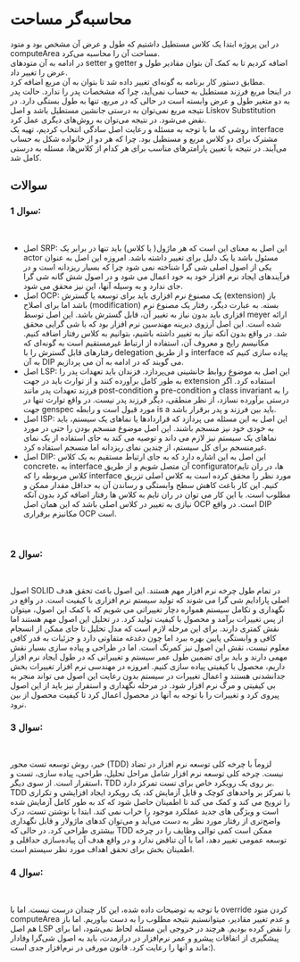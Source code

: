  # محاسبه‌گر مساحت

 در این پروژه ابتدا یک کلاس مستطیل داشتیم که طول و عرض آن مشخص بود و متود computeArea مساحت آن را محاسبه می‌کرد. 
<br>
 در ادامه به آن متودهای setter و getter اضافه کردیم تا به کمک آن بتوان مقادیر طول و عرض را تغییر داد.
<br>
مطابق دستور کار برنامه به گونه‌ای تغییر داده شد تا بتوان به آن مربع اضافه کرد. 
<br>
در اینجا مربع فرزند مستطیل به حساب نمی‌آید، چرا که مشخصات پدر را ندارد. حالت پدر به دو متغیر طول و عرض وابسته است در حالی که در مربع، تنها به طول بستگی دارد.
در نتیجه مربع نمی‌توان به درستی جانشین مستطیل باشد و اصل Liskov Substitution نقض می‌شود. در نتیجه می‌توان به روش‌های دیگری عمل کرد. 
<br>
روشی که ما با توجه به مسئله و رعایت اصل سادگی انتخاب کردیم، تهیه یک interface مشترک برای دو کلاس مربع و مستطیل بود. چرا که هر دو از خانواده شکل به حساب می‌آیند. در نتیجه با تعیین پارامترهای مناسب برای هر کدام از کلاس‌ها، مسئله به درستی کامل شد.

## سوالات

### سوال 1:
<br>

- اصل SRP: این اصل به معنای این است که هر ماژول( یا کلاس) باید تنها در برابر یک actor مسئول باشد یا یک دلیل برای تغییر داشته باشد. امروزه این اصل به عنوان یکی از اصول اصلی شی گرا شناخته نمی شود چرا که بسیار ریزدانه است و در فرآیندهای ایجاد نرم افزار خود به خود اعمال می شود و در اصول شش گانه شی گرا جای ندارد و به وسیله آنها، این نیز محقق می شود.
- اصل OCP: یک مصنوع نرم افزاری باید برای توسعه یا گسترش (extension) باز باشد اما برای اصلاح (modification) بسته. به عبارت دیگر، رفتار یک مصنوع نرم افزاری باید بدون نیاز به تغییر آن، قابل گسترش باشد. این اصل توسط meyer ارائه شده است. این اصل آرزوی دیرینه مهندسین نرم افزار بود که با شی گرایی محقق شد. در واقع بدون آنکه نیاز به تغییر داشته باشیم، بتوانیم به کلاس رفتار اضافه کنیم. مکانیسم رایج و معروف آن، استفاده از ارتباط غیرمستقیم است به گونه‌ای که رفتارهای قابل گسترش را با delegation و از طریق interface پیاده سازی کنیم که به آن DIP می گویند که در ادامه به آن می پردازیم. 
- اصل LSP: این اصل به موضوع روابط جانشینی می‌پردازد. فزندان باید تعهدات پدر را به طور کامل برآورده کنند و از توارث باید در جهت extension استفاده کرد. اگر فرزند تعهدات پدر مانند post-condition و pre-condition و class invariant را به درستی برآورده نسازد، از نظر منطقی، دیگر فرزند پدر نیست. در واقع توارث تنها در جهت genspec مورد قبول است و رابطه is a باید بین فرزند و پدر برقرار باشد.
- اصل ISP: این اصل به این مسئله می پردازد که قراردادها یا نماهای یک سیستم، باید به خودی خود نیز منسجم باشند. این اصل موضوع منسجم بودن را حتی در مورد نماهای یک سیستم نیز لازم می داند و توصیه می کند به جای استفاده از یک نمای غیرمنسجم برای کل سیستم، از چندین نمای ریزدانه اما منسجم استفاده کرد.
- اصل DIP: این اصل به این اشاره دارد که به جای ارتباط مستقیم به یک کلاس concrete، به interface آن متصل شویم و از طریق configuratorها، در ران تایم کلاس مربوطه را که interface مورد نظر را محقق کرده است به کلاس اصلی تزریق کنیم. این کار باعث کاهش سطح وابستگی و رساندن آن به حداقل مقدار ممکن و مطلوب است. با این کار می توان در ران تایم به کلاس ها رفتار اضافه کرد بدون آنکه نیازی به تغییر در کلاس اصلی باشد که این همان اصل OCP است. در واقع DIP مکانیزم برقراری OCP است.
<br>

### سوال 2:
<br>

 اصول SOLID در تمام طول چرخه نرم افزار مهم هستند. این اصول باعث تحقق هدف اصلی پارادایم شی گرا می شوند که تولید سیستم نرم افزاری با کیفیت است. در واقع در نگهداری و تکامل سیستم همواره دچار تغییراتی می شویم که با کمک این اصول، میتوان از پس تغییرات برآمد و محصول با کیفیت تولید کرد. در تحلیل این اصول مهم هستند اما نقش کمتری دارند. برای این مرحله لازم است که مدل تحلیل تا جای ممکن از انسجام کافی و وابستگی پایین بهره ببرد اما چون دغدغه‌ متفاوتی دارد و جزئیات به قدر کافی معلوم نیست، نقش این اصول نیز کمرنگ است. اما در طراحی و پیاده سازی بسیار نقش مهمی دارند و باید برای تضمین طول عمر سیستم و تغییراتی که در طول ایجاد نرم افزار داریم، محصول با کیفیتی پیاده سازی کنیم. امروزه در مهندسی نرم افزار تغییرات بخش جدانشدنی هستند و اعمال تغییرات در سیستم بدون رعایت این اصول می تواند منجر به بی کیفیتی و مرگ نرم افزار شود. در مرحله نگهداری و استقرار نیز باید از این اصول پیروی کرد و تغییرات را با توجه به آنها در محصول اعمال کرد تا کیفیت محصول از بین نرود.
<br>


### سوال 3:
<br>

خیر، روش توسعه تست محور (TDD) لزوماً با چرخه کلی توسعه نرم افزار در تضاد نیست. چرخه کلی توسعه نرم افزار شامل مراحل تحلیل، طراحی، پیاده سازی، تست و استقرار است. از سوی دیگر، TDD بر روی یک رویکرد خاص برای تست تمرکز دارد. TDD با تمرکز بر واحدهای کوچک و قابل آزمایش کد، یک رویکرد ایجاد افزایشی و تکراری را ترویج می کند و کمک می کند تا اطمینان حاصل شود که کد به طور کامل آزمایش شده است و ویژگی های جدید عملکرد موجود را خراب نمی کند. ابتدا با نوشتن تست، درک واضح‌تری از رفتار مورد نظر به دست می‌آید و می‌توان کدهای ماژولار و قابل نگهداری بیشتری طراحی کرد. در حالی که TDD ممکن است کمی توالی وظایف را در چرخه توسعه عمومی تغییر دهد، اما با آن تناقض ندارد و در واقع هدف آن پیاده‌سازی حداقلی و اطمینان بخش برای تحقق اهداف مورد نظر سیستم است.
<br>

### سوال 4: 
<br>

با توجه به توضیحات داده شده، این کار چندان درست نیست. اما با override کردن متود computeArea و عدم تغییر مقادیر، میتوانستیم نتیجه مطلوب را به دست بیاوریم. اما باز هم اصل LSP را نقض کرده بودیم. هرچند در خروجی این مسئله لحاظ نمی‌شود، اما برای پیشگیری از اتفاقات پیشرو و عمر نرم‌افزار در درازمدت، باید به اصول شی‌گرا وفادار ماند و آنها را  رعایت کرد. قانون مورفی در نرم‌افزار جدی است:).
